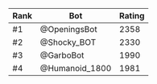 Rank|Bot|Rating
---|---|---
#1|@OpeningsBot|2358
#2|@Shocky_BOT|2330
#3|@GarboBot|1990
#4|@Humanoid_1800|1981
